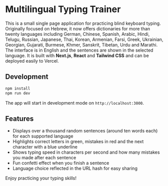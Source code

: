 # Multilingual Typing Trainer

This is a small single page application for practicing blind keyboard typing. Originally focused on Hebrew, it now offers dictionaries for more than twenty languages including German, Chinese, Spanish, Arabic, Hindi, Telugu, Russian, Japanese, Thai, Korean, Armenian, Farsi, Greek, Ukrainian, Georgian, Gujarati, Burmese, Khmer, Sanskrit, Tibetan, Urdu and Marathi. The interface is in English and the sentences are shown in the selected language. It is built with **Next.js**, **React** and **Tailwind CSS** and can be deployed easily to Vercel.

## Development

```bash
npm install
npm run dev
```

The app will start in development mode on `http://localhost:3000`.

## Features

- Displays over a thousand random sentences (around ten words each) for each supported language
- Highlights correct letters in green, mistakes in red and the next character with a blue underline
- Shows typing speed in characters per second and how many mistakes you made after each sentence
- Fun confetti effect when you finish a sentence
- Language choice reflected in the URL hash for easy sharing

Enjoy practicing your typing skills!
